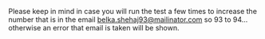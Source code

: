 Please keep in mind in case you will run the test a few times
to increase the number that is in the email
belka.shehaj93@mailinator.com so 93 to 94...
otherwise an error that email is taken will 
be shown.
